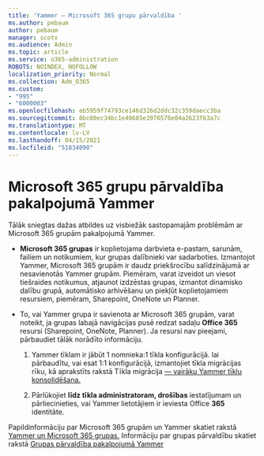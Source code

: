 ```yaml
---
title: 'Yammer — Microsoft 365 grupu pārvaldība '
ms.author: pebaum
author: pebaum
manager: scotv
ms.audience: Admin
ms.topic: article
ms.service: o365-administration
ROBOTS: NOINDEX, NOFOLLOW
localization_priority: Normal
ms.collection: Adm_O365
ms.custom:
- "995"
- "6000003"
ms.openlocfilehash: eb5959f74793ce146d326d2ddc32c359daecc3ba
ms.sourcegitcommit: 8bc60ec34bc1e40685e3976576e04a2623f63a7c
ms.translationtype: MT
ms.contentlocale: lv-LV
ms.lasthandoff: 04/15/2021
ms.locfileid: "51834090"
---
```

# <a name="manage-microsoft-365-groups-in-yammer"></a>Microsoft 365 grupu pārvaldība pakalpojumā Yammer

Tālāk sniegtas dažas atbildes uz visbiežāk sastopamajām problēmām ar Microsoft 365 grupām pakalpojumā Yammer.

* **Microsoft 365 grupas** ir koplietojama darbvieta e-pastam, sarunām, failiem un notikumiem, kur grupas dalībnieki var sadarboties. Izmantojot Yammer, Microsoft 365 grupām ir daudz priekšrocību salīdzinājumā ar nesavienotās Yammer grupām. Piemēram, varat izveidot un viesot tiešraides notikumus, atjaunot izdzēstas grupas, izmantot dinamisko dalību grupā, automātisko arhivēšanu un piekļūt koplietojamiem resursiem, piemēram, Sharepoint, OneNote un Planner.

* To, vai Yammer grupa ir savienota ar Microsoft 365 grupām, varat noteikt, ja grupas labajā navigācijas pusē redzat sadaļu **Office 365** resursi (Sharepoint, OneNote, Planner). Ja resursi nav pieejami, pārbaudiet tālāk norādīto informāciju.

  1. Yammer tīklam ir jābūt 1 nomnieka:1 tīkla konfigurācijā. lai pārbaudītu, vai esat 1:1 konfigurācijā, izmantojiet tīkla migrācijas rīku, kā aprakstīts rakstā Tīkla migrācija [— vairāku Yammer tīklu konsolidēšana.](https://docs.microsoft.com/yammer/configure-your-yammer-network/consolidate-multiple-yammer-networks) 

  2. Pārlūkojiet **līdz tīkla administratoram, drošības** iestatījumam un pārliecinieties, vai Yammer lietotājiem ir ieviesta Office **365** identitāte.

Papildinformāciju par Microsoft 365 grupām un Yammer skatiet rakstā [Yammer un Microsoft 365 grupas.](https://docs.microsoft.com/yammer/manage-yammer-groups/yammer-and-office-365-groups) Informāciju par grupas pārvaldību skatiet rakstā [Grupas pārvaldība pakalpojumā Yammer](https://support.office.com/article/Manage-a-group-in-Yammer-6e05c6d6-5548-4c88-89cd-e6757a514ef2)
